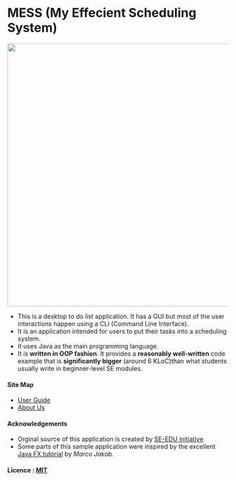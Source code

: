 
# MESS (My Effecient Scheduling System)

<img src="docs/images/Ui.png" width="600"><br>

* This is a desktop to do list application. It has a GUI but most of the user interactions happen using
  a CLI (Command Line Interface).
* It is an application intended for users to put their tasks into a scheduling system.
* It uses Java as the main programming language. 
* It is **written in OOP fashion**. It provides a **reasonably well-written** code example that is
  **significantly bigger** (around 6 KLoC)than what students usually write in beginner-level SE modules.

 
#### Site Map
* [User Guide](docs/UserGuide.md)
* [About Us](docs/AboutUs.md)



#### Acknowledgements
* Orginal source of this application is created by [SE-EDU initiative](http://github.com/se-edu/)
* Some parts of this sample application were inspired by the excellent
  [Java FX tutorial](http://code.makery.ch/library/javafx-8-tutorial/) by *Marco Jakob*.



#### Licence : [MIT](LICENSE)


